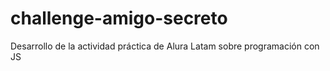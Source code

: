 # challenge-amigo-secreto
Desarrollo de la actividad práctica de Alura Latam sobre programación con JS
